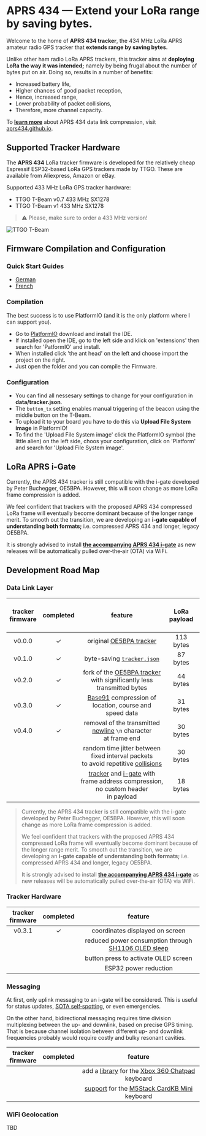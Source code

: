 # APRS 434 — Extend your LoRa range by saving bytes.
Welcome to the home of **APRS 434 tracker**, the 434 MHz LoRa APRS amateur radio GPS tracker that **extends range by saving bytes.**

Unlike other ham radio LoRa APRS trackers, this tracker aims at **deploying LoRa the way it was intended;** namely by being frugal about the number of bytes put on air. Doing so, results in a number of benefits:

- Increased battery life,
- Higher chances of good packet reception,
- Hence, increased range,
- Lower probability of packet collisions,
- Therefore, more channel capacity.

To [**learn more**](https://aprs434.github.io) about APRS 434 data link compression, visit [aprs434.github.io](https://aprs434.github.io).


## Supported Tracker Hardware
The **APRS 434** LoRa tracker firmware is developed for the relatively cheap Espressif ESP32-based LoRa GPS trackers made by TTGO. These are available from Aliexpress, Amazon or eBay.

Supported 433 MHz LoRa GPS tracker hardware:
- TTGO T-Beam v0.7 433 MHz SX1278
- TTGO T-Beam v1 433 MHz SX1278

> ⚠ Please, make sure to order a 433 MHz version!

![TTGO T-Beam](pics/Tracker.png)


## Firmware Compilation and Configuration

### Quick Start Guides
- [German](https://www.lora-aprs.info/docs/LoRa_APRS_iGate/quick-start-guide/)
- [French](http://www.f5kmy.fr/spip.php?article509)

### Compilation
The best success is to use PlatformIO (and it is the only platform where I can support you). 

- Go to [PlatformIO](https://platformio.org/) download and install the IDE. 
- If installed open the IDE, go to the left side and klick on 'extensions' then search for 'PatformIO' and install.
- When installed click 'the ant head' on the left and choose import the project on the right.
- Just open the folder and you can compile the Firmware.

### Configuration
- You can find all nessesary settings to change for your configuration in **data/tracker.json**.
- The `button_tx` setting enables manual triggering of the beacon using the middle button on the T-Beam.
- To upload it to your board you have to do this via **Upload File System image** in PlatformIO!
- To find the 'Upload File System image' click the PlatformIO symbol (the little alien) on the left side, choos your configuration, click on 'Platform' and search for 'Upload File System image'.


## LoRa APRS i-Gate
Currently, the APRS&nbsp;434 tracker is still compatible with the i-gate developed by Peter Buchegger, OE5BPA. However, this will soon change as more LoRa frame compression is added.

We feel confident that trackers with the proposed APRS&nbsp;434 compressed LoRa frame will eventually become dominant because of the longer range merit. To smooth out the transition, we are developing an **i‑gate capable of understanding both formats;** i.e. compressed APRS&nbsp;434&nbsp;and longer, legacy OE5BPA.

It is strongly advised to install [**the accompanying APRS&nbsp;434 i-gate**](https://github.com/aprs434/lora.igate) as new releases will be automatically pulled over‑the‑air (OTA) via WiFi.


## Development Road Map

### Data Link Layer

|tracker<br/>firmware|completed|feature|LoRa payload|compatible with OE5BPA i‑gate|
|:------------------:|:-------:|:-----:|:----------:|:---------------------------:|
|v0.0.0|✓|original [OE5BPA tracker](https://github.com/lora-aprs/LoRa_APRS_Tracker)|113 bytes|✓|
|v0.1.0|✓|byte-saving [`tracker.json`](https://github.com/aprs434/lora.tracker/blob/master/data/tracker.json)|87 bytes|✓|
|v0.2.0|✓|fork of the [OE5BPA tracker](https://github.com/lora-aprs/LoRa_APRS_Tracker)<br/>with significantly less transmitted&nbsp;bytes|44 bytes|✓|
|v0.3.0|✓|[Base91](https://en.wikipedia.org/wiki/List_of_numeral_systems#Standard_positional_numeral_systems) compression of  location, course&nbsp;and speed&nbsp;data|31 bytes|✓|
|v0.4.0|✓|removal of the transmitted [newline](https://en.wikipedia.org/wiki/Newline) `\n`&nbsp;character at&nbsp;frame&nbsp;end|30 bytes|✓|
|||random time jitter between fixed interval packets to&nbsp;avoid repetitive&nbsp;[collisions](https://en.wikipedia.org/wiki/Collision_domain)|30 bytes|✓|
|||[tracker](https://github.com/aprs434/lora.tracker) and [i-gate](https://github.com/aprs434/lora.igate) with frame&nbsp;address&nbsp;compression,<br/>no custom&nbsp;header in&nbsp;payload|18 bytes|use the [APRS&nbsp;434 i‑gate](https://github.com/aprs434/lora.igate)|

> Currently, the APRS&nbsp;434 tracker is still compatible with the i-gate developed by Peter Buchegger, OE5BPA. However, this will soon change as more LoRa frame compression is added.
>
> We feel confident that trackers with the proposed APRS&nbsp;434 compressed LoRa frame will eventually become dominant because of the longer range merit. To smooth out the transition, we are developing an **i‑gate capable of understanding both formats;** i.e. compressed APRS&nbsp;434&nbsp;and longer, legacy OE5BPA.
>
> It is strongly advised to install [**the accompanying APRS&nbsp;434 i-gate**](https://github.com/aprs434/lora.igate) as new releases will be automatically pulled over‑the‑air (OTA) via WiFi.


### Tracker Hardware

|tracker<br/>firmware|completed|feature|
|:------------------:|:-------:|:-----:|
|v0.3.1|✓|coordinates displayed on screen|
|||reduced power consumption through [SH1106 OLED sleep](https://bengoncalves.wordpress.com/2015/10/01/oled-display-and-arduino-with-power-save-mode/)|
|||button press to activate OLED screen|
|||ESP32 power reduction|

### Messaging
At first, only uplink messaging to an i-gate will be considered. This is useful for status updates, [SOTA self‑spotting](https://www.sotaspots.co.uk/Aprs2Sota_Info.php), or even emergencies.

On the other hand, bidirectional messaging requires time division multiplexing between the up- and downlink, based on precise GPS timing. That is because channel isolation between different up- and downlink frequencies probably would require costly and bulky resonant cavities.

|tracker<br/>firmware|completed|feature|
|:------------------:|:-------:|:-----:|
|||add a [library](https://web.archive.org/web/20190316204938/http://cliffle.com/project/chatpad/arduino/) for the [Xbox 360 Chatpad](https://nuxx.net/gallery/v/acquired_stuff/xbox_360_chatpad/) keyboard|
|||[support](https://www.hackster.io/scottpowell69/lora-qwerty-messenger-c0eee6) for the [M5Stack CardKB Mini](https://shop.m5stack.com/products/cardkb-mini-keyboard) keyboard|

### WiFi Geolocation
TBD

